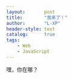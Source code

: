 ```yaml
---
layout:       post
title:        "我来了！"
author:       "L-XP"
header-style: text
catalog:      true
tags:
    - Web
    - JavaScript
---
```


嘿，你在哪？
